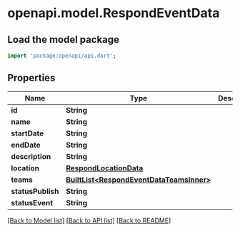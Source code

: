 # openapi.model.RespondEventData

## Load the model package
```dart
import 'package:openapi/api.dart';
```

## Properties
Name | Type | Description | Notes
------------ | ------------- | ------------- | -------------
**id** | **String** |  | [optional] 
**name** | **String** |  | [optional] 
**startDate** | **String** |  | [optional] 
**endDate** | **String** |  | [optional] 
**description** | **String** |  | [optional] 
**location** | [**RespondLocationData**](RespondLocationData.md) |  | [optional] 
**teams** | [**BuiltList&lt;RespondEventDataTeamsInner&gt;**](RespondEventDataTeamsInner.md) |  | [optional] 
**statusPublish** | **String** |  | [optional] 
**statusEvent** | **String** |  | [optional] 

[[Back to Model list]](../README.md#documentation-for-models) [[Back to API list]](../README.md#documentation-for-api-endpoints) [[Back to README]](../README.md)


